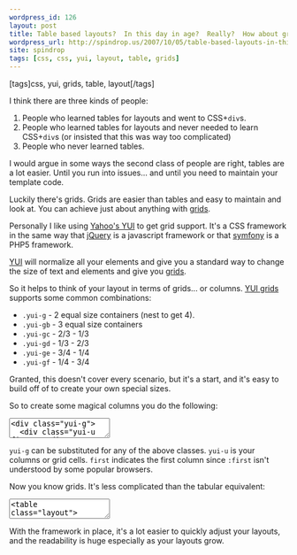 ```yaml
---
wordpress_id: 126
layout: post
title: Table based layouts?  In this day in age?  Really?  How about grids?
wordpress_url: http://spindrop.us/2007/10/05/table-based-layouts-in-this-day-in-age-really-how-about-grids/
site: spindrop
tags: [css, css, yui, layout, table, grids]
---
```

[tags]css, yui, grids, table, layout[/tags]


[YUI]: http://developer.yahoo.com/yui/
[rbu]: http://reviewsby.us/
[symfony]: http://symfony-project.com/
[grids]: http://developer.yahoo.com/yui/grids/

I think there are three kinds of people:

1. People who learned tables for layouts and went to CSS+`div`s.
2. People who learned tables for layouts and never needed to learn CSS+`div`s (or insisted that this was way too complicated)
3. People who never learned tables.

I would argue in some ways the second class of people are right, tables are a lot easier.  Until you run into issues... and until you need to maintain your template code.

Luckily there's grids.  Grids are easier than tables and easy to maintain and look at.  You can achieve just about anything with [grids][].

<!--next page-->
<!--more-->

Personally I like using [Yahoo's YUI][YUI] to get grid support.  It's a CSS framework in the same way that [jQuery](http://jquery.com) is a javascript framework or that [symfony][] is a PHP5 framework.

[YUI][] will normalize all your elements and give you a standard way to change the size of text and elements and give you [grids][].

So it helps to think of your layout in terms of grids... or columns.  [YUI grids][grids] supports some common combinations:

* `.yui-g` - 2 equal size containers (nest to get 4).
* `.yui-gb` - 3 equal size containers
* `.yui-gc` - 2/3 - 1/3
* `.yui-gd` - 1/3 - 2/3
* `.yui-ge` - 3/4 - 1/4
* `.yui-gf` - 1/4 - 3/4

Granted, this doesn't cover every scenario, but it's a start, and it's easy to build off of to create your own special sizes.

So to create some magical columns you do the following:

<div><textarea name="code" class="html">
<div class="yui-g">
  <div class="yui-u first"></div>
  <div class="yui-u"></div>
</div>
</textarea></div>

`yui-g` can be substituted for any of the above classes.  `yui-u` is your columns or grid cells.  `first` indicates the first column since `:first` isn't understood by some popular browsers.

Now you know grids.  It's less complicated than the tabular equivalent:

<div><textarea name="code" class="html">
<table class="layout">
  <tr class="first_row">
    <td class="col1"></td>
    <td class="col2"></td>
  </tr>
</table>
</textarea></div>

With the framework in place, it's a lot easier to quickly adjust your layouts, and the readability is huge especially as your layouts grow.
